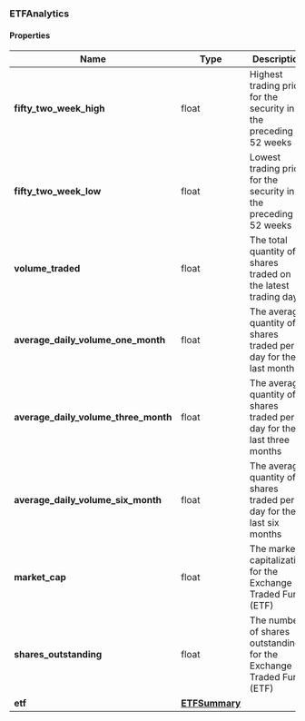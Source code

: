

[//]: # (CLASS:ETFAnalytics)

[//]: # (KIND:object)

### ETFAnalytics

#### Properties

[//]: # (START_DEFINITION)

Name | Type | Description
------------ | ------------- | -------------
**fifty_two_week_high** | float | Highest trading price for the security in the preceding 52 weeks &nbsp;
**fifty_two_week_low** | float | Lowest trading price for the security in the preceding 52 weeks &nbsp;
**volume_traded** | float | The total quantity of shares traded on the latest trading day &nbsp;
**average_daily_volume_one_month** | float | The average quantity of shares traded per day for the last month &nbsp;
**average_daily_volume_three_month** | float | The average quantity of shares traded per day for the last three months &nbsp;
**average_daily_volume_six_month** | float | The average quantity of shares traded per day for the last six months &nbsp;
**market_cap** | float | The market capitalization for the Exchange Traded Fund (ETF) &nbsp;
**shares_outstanding** | float | The number of shares outstanding for the Exchange Traded Fund (ETF) &nbsp;
**etf** | [**ETFSummary**](ETFSummary.md) |  &nbsp;

[//]: # (END_DEFINITION)


[//]: # (CONTAINED_CLASS:ETFSummary)



